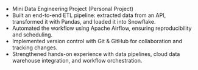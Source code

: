 - Mini Data Engineering Project (Personal Project)
- Built an end-to-end ETL pipeline: extracted data from an API, transformed it with Pandas, and loaded it into Snowflake.
- Automated the workflow using Apache Airflow, ensuring reproducibility and scheduling.
- Implemented version control with Git & GitHub for collaboration and tracking changes.
- Strengthened hands-on experience with data pipelines, cloud data warehouse integration, and workflow orchestration.

